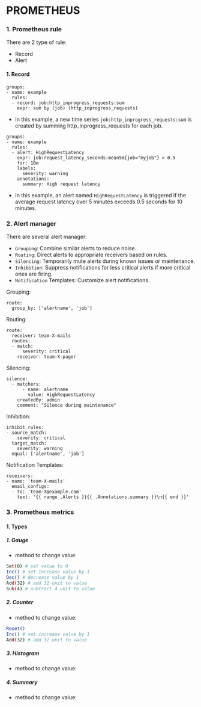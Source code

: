# PROMETHEUS

### 1. Prometheus rule

There are 2 type of rule:
* Record
* Alert

#### 1. Record
```
groups:
- name: example
  rules:
  - record: job:http_inprogress_requests:sum
    expr: sum by (job) (http_inprogress_requests)
```
* In this example, a new time series `job:http_inprogress_requests:sum` is created by summing http_inprogress_requests for each job.


```
groups:
- name: example
  rules:
  - alert: HighRequestLatency
    expr: job:request_latency_seconds:mean5m{job="myjob"} > 0.5
    for: 10m
    labels:
      severity: warning
    annotations:
      summary: High request latency
```
* In this example, an alert named `HighRequestLatency` is triggered if the average request latency over 5 minutes exceeds 0.5 seconds for 10 minutes.

### 2. Alert manager

There are several alert manager:
* `Grouping`: Combine similar alerts to reduce noise.
* `Routing`: Direct alerts to appropriate receivers based on rules.
* `Silencing`: Temporarily mute alerts during known issues or maintenance.
* `Inhibition`: Suppress notifications for less critical alerts if more critical ones are firing.
* `Notification` Templates: Customize alert notifications.


Grouping:
```
route:
  group_by: ['alertname', 'job']
```

Routing:
```
route:
  receiver: team-X-mails
  routes:
  - match:
      severity: critical
    receiver: team-X-pager
```

Silencing:
```
silence:
  - matchers:
      - name: alertname
        value: HighRequestLatency
    createdBy: admin
    comment: "Silence during maintenance"
```

Inhibition:
```
inhibit_rules:
- source_match:
    severity: critical
  target_match:
    severity: warning
  equal: ['alertname', 'job']
```

Notification Templates:
```
receivers:
- name: 'team-X-mails'
  email_configs:
  - to: 'team-X@example.com'
    text: '{{ range .Alerts }}{{ .Annotations.summary }}\n{{ end }}'
```

### 3. Prometheus metrics
#### 1. Types
##### 1. Gauge
* method to change value:
```bash
Set(0) # set value to 0
Inc() # set increase value by 1
Dec() # decrease value by 1
Add(32) # add 32 unit to value
Sub(4) # subtract 4 unit to value
```
##### 2. Counter
* method to change value:
```bash
Reset()
Inc() # set increase value by 1
Add(32) # add 32 unit to value
```
##### 3. Histogram
* method to change value:
##### 4. Summary
* method to change value:

